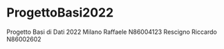 # ProgettoBasi2022
Progetto Basi di Dati 2022 
Milano Raffaele N86004123
Rescigno Riccardo N86002602
